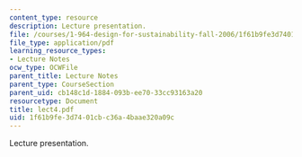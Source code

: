 ```yaml
---
content_type: resource
description: Lecture presentation.
file: /courses/1-964-design-for-sustainability-fall-2006/1f61b9fe3d7401cbc36a4baae320a09c_lect4.pdf
file_type: application/pdf
learning_resource_types:
- Lecture Notes
ocw_type: OCWFile
parent_title: Lecture Notes
parent_type: CourseSection
parent_uid: cb148c1d-1884-093b-ee70-33cc93163a20
resourcetype: Document
title: lect4.pdf
uid: 1f61b9fe-3d74-01cb-c36a-4baae320a09c
---
```

Lecture presentation.

